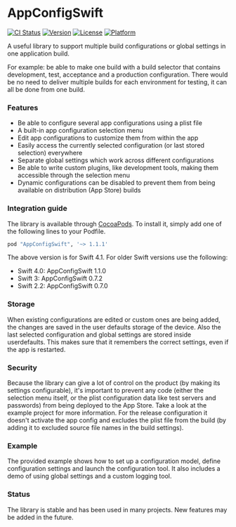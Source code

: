 # AppConfigSwift

[![CI Status](http://img.shields.io/travis/crescentflare/AppConfigSwift.svg?style=flat)](https://travis-ci.org/crescentflare/AppConfigSwift)
[![Version](https://img.shields.io/cocoapods/v/AppConfigSwift.svg?style=flat)](http://cocoapods.org/pods/AppConfigSwift)
[![License](https://img.shields.io/cocoapods/l/AppConfigSwift.svg?style=flat)](http://cocoapods.org/pods/AppConfigSwift)
[![Platform](https://img.shields.io/cocoapods/p/AppConfigSwift.svg?style=flat)](http://cocoapods.org/pods/AppConfigSwift)

A useful library to support multiple build configurations or global settings in one application build.

For example: be able to make one build with a build selector that contains development, test, acceptance and a production configuration. There would be no need to deliver multiple builds for each environment for testing, it can all be done from one build.


### Features

- Be able to configure several app configurations using a plist file
- A built-in app configuration selection menu
- Edit app configurations to customize them from within the app
- Easily access the currently selected configuration (or last stored selection) everywhere
- Separate global settings which work across different configurations
- Be able to write custom plugins, like development tools, making them accessible through the selection menu
- Dynamic configurations can be disabled to prevent them from being available on distribution (App Store) builds


### Integration guide

The library is available through [CocoaPods](http://cocoapods.org). To install it, simply add one of the following lines to your Podfile.

```ruby
pod "AppConfigSwift", '~> 1.1.1'
```

The above version is for Swift 4.1. For older Swift versions use the following:
- Swift 4.0: AppConfigSwift 1.1.0
- Swift 3: AppConfigSwift 0.7.2
- Swift 2.2: AppConfigSwift 0.7.0


### Storage

When existing configurations are edited or custom ones are being added, the changes are saved in the user defaults storage of the device. Also the last selected configuration and global settings are stored inside userdefaults. This makes sure that it remembers the correct settings, even if the app is restarted.


### Security

Because the library can give a lot of control on the product (by making its settings configurable), it's important to prevent any code (either the selection menu itself, or the plist configuration data like test servers and passwords) from being deployed to the App Store. Take a look at the example project for more information. For the release configuration it doesn't activate the app config and excludes the plist file from the build (by adding it to excluded source file names in the build settings).


### Example

The provided example shows how to set up a configuration model, define configuration settings and launch the configuration tool. It also includes a demo of using global settings and a custom logging tool.


### Status

The library is stable and has been used in many projects. New features may be added in the future.
